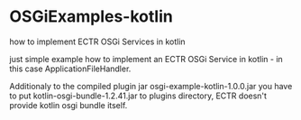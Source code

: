 # OSGiExamples-kotlin
how to implement ECTR OSGi Services in kotlin

just simple example how to implement an ECTR OSGi Service in kotlin - in this case ApplicationFileHandler.

Additionaly to the compiled plugin jar osgi-example-kotlin-1.0.0.jar you have to put 
kotlin-osgi-bundle-1.2.41.jar to plugins directory, ECTR doesn't provide kotlin osgi bundle itself.
